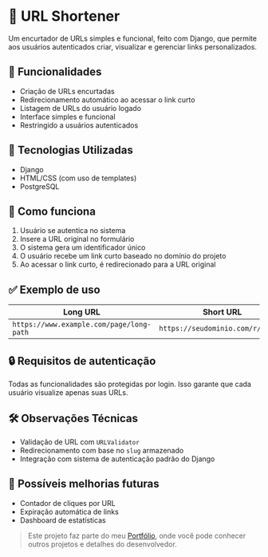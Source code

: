 # 🔗 URL Shortener

Um encurtador de URLs simples e funcional, feito com Django, que permite aos usuários autenticados criar, visualizar e gerenciar links personalizados.


## 🚀 Funcionalidades

- Criação de URLs encurtadas
- Redirecionamento automático ao acessar o link curto
- Listagem de URLs do usuário logado
- Interface simples e funcional
- Restringido a usuários autenticados

## 🧩 Tecnologias Utilizadas

- Django
- HTML/CSS (com uso de templates)
- PostgreSQL 


## 📌 Como funciona

1. Usuário se autentica no sistema
2. Insere a URL original no formulário
3. O sistema gera um identificador único
4. O usuário recebe um link curto baseado no domínio do projeto
5. Ao acessar o link curto, é redirecionado para a URL original

## ✅ Exemplo de uso

| Long URL                                   | Short URL                        |
|--------------------------------------------|----------------------------------|
| `https://www.example.com/page/long-path`   | `https://seudominio.com/r/abc123` |

## 🔒 Requisitos de autenticação

Todas as funcionalidades são protegidas por login. Isso garante que cada usuário visualize apenas suas URLs.

## 🛠️ Observações Técnicas

- Validação de URL com `URLValidator`
- Redirecionamento com base no `slug` armazenado
- Integração com sistema de autenticação padrão do Django

## 📎 Possíveis melhorias futuras

- Contador de cliques por URL
- Expiração automática de links
- Dashboard de estatísticas

> Este projeto faz parte do meu [Portfólio](https://github.com/GabriellAfonso/portfolio), onde você pode conhecer outros projetos e detalhes do desenvolvedor.
